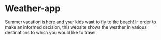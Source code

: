# Weather-app
Summer vacation is here and your kids want to fly to the beach! In order to make an informed decision, this website shows the weather in various destinations to which you would like to travel
